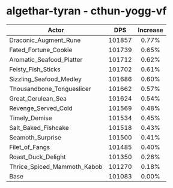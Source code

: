 # algethar-tyran - cthun-yogg-vf
| Actor | DPS | Increase |
|---|:---:|:---:|
|Draconic_Augment_Rune|101857|0.77%|
|Fated_Fortune_Cookie|101739|0.65%|
|Aromatic_Seafood_Platter|101712|0.62%|
|Feisty_Fish_Sticks|101702|0.61%|
|Sizzling_Seafood_Medley|101686|0.60%|
|Thousandbone_Tongueslicer|101662|0.57%|
|Great_Cerulean_Sea|101624|0.54%|
|Revenge_Served_Cold|101569|0.48%|
|Timely_Demise|101534|0.45%|
|Salt_Baked_Fishcake|101518|0.43%|
|Seamoth_Surprise|101500|0.41%|
|Filet_of_Fangs|101485|0.40%|
|Roast_Duck_Delight|101350|0.26%|
|Thrice_Spiced_Mammoth_Kabob|101270|0.18%|
|Base|101083|0.00%|
